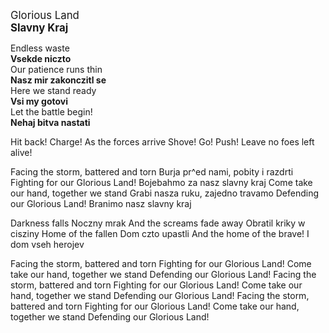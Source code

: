 <big>Glorious Land<br>
<b>Slavny Kraj</big></b>


Endless waste<br>
**Vsekde niczto** <br>
Our patience runs thin<br>
**Nasz mir zakonczitl se**<br>
Here we stand ready<br>
**Vsi my gotovi**<br>
Let the battle begin!<br>
**Nehaj bitva nastati**<br>

Hit back! Charge!
As the forces arrive
Shove! Go! Push!
Leave no foes left alive!

Facing the storm, battered and torn
Burja pr^ed nami, pobity i razdrti
Fighting for our Glorious Land!
Bojebahmo za nasz slavny kraj
Come take our hand, together we stand
Grabi nasza ruku, zajedno travamo 
Defending our Glorious Land!
Branimo nasz slavny kraj

Darkness falls
Noczny mrak
And the screams fade away
Obratil kriky w cisziny
Home of the fallen
Dom czto upastli
And the home of the brave!
I dom vseh herojev

Facing the storm, battered and torn
Fighting for our Glorious Land!
Come take our hand, together we stand
Defending our Glorious Land!
Facing the storm, battered and torn
Fighting for our Glorious Land!
Come take our hand, together we stand
Defending our Glorious Land!
Facing the storm, battered and torn
Fighting for our Glorious Land!
Come take our hand, together we stand
Defending our Glorious Land!

